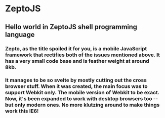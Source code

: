 # ZeptoJS
## Hello world in ZeptoJS shell programming language

### Zepto, as the title spoiled it for you, is a mobile JavaScript framework that rectifies both of the issues mentioned above. It has a very small code base and is feather weight at around 8kb.

### It manages to be so svelte by mostly cutting out the cross browser stuff. When it was created, the main focus was to support Webkit only. The mobile version of Webkit to be exact. Now, it's been expanded to work with desktop browsers too -- but only modern ones. No more klutzing around to make things work this IE6!